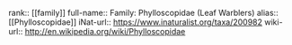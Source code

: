 

rank:: [[family]]
full-name:: Family: Phylloscopidae (Leaf Warblers)
alias:: [[Phylloscopidae]]
iNat-url:: https://www.inaturalist.org/taxa/200982
wiki-url:: http://en.wikipedia.org/wiki/Phylloscopidae